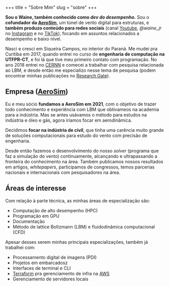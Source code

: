 +++
title = "Sobre Mim"
slug = "sobre"
+++

**Sou o Waine, também conhecido como *dev do desempenho*.**
Sou o **cofundador da [AeroSim](https://aerosim.io/)**, um túnel de vento digital para estruturas, e **também produzo conteúdo para redes sociais** (canal [Youtube](https://www.youtube.com/@waine_jr), *@waine_jr* no [Instagram](https://www.instagram.com/waine_jr/) e no [TikTok](https://www.tiktok.com/@waine_jr)), focando em assuntos relacionados a desempenho e baixo nível.

Nasci e cresci em Siqueira Campos, no interior do Paraná.
Me mudei pra Curitiba em 2017, quando entrei no curso de **engenharia de computação na UTFPR-CT**, e foi lá que tive meu primeiro contato com programação.
No ano 2018 entrei no [CERNN](https://cernn.com.br/) e comecei a trabalhar com pesquisa relacionada ao LBM, e desde então me especializo nesse tema de pesquisa (podem encontrar minhas publicações no [Research Gate](https://www.researchgate.net/profile/Waine-Junior)).

## Empresa ([AeroSim](https://aerosim.io/))

Eu e meu sócio **fundamos a AeroSim em 2021**, com o objetivo de trazer todo conhecimento e experiência com LBM que obtivameos na academia para a indústria.
Mas se antes usávamos o método para estudos na indústria e óleo e gás, agora iríamos focar em aerodinâmica.

Decidimos **focar na indústria de civil**, que tinha uma carência muito grande de soluções computacionais para estudo do vento com precisão de engenharia.

Desde então fazemos o desenvolvimento do nosso *solver* (programa que faz a simulação do vento) continuamente, alcançando e ultrapassando a fronteira do conhecimento na área.
Também publicamos nossos resultados em artigos, *whitepapers*, participamos de congressos, temos parcerias nacionais e internacionais com pesquisadores na área.

## Áreas de interesse

Com relação à parte técnica, as minhas áreas de especialização são:

* Computação de alto desempenho (HPC)
* Programação em GPU
* Documentação
* Método de lattice Boltzmann (LBM) e fluidodinâmica computacional (CFD)

Apesar desses serem minhas principais especializações, também já trabalhei com:

* Processamento digital de imagens (PDI)
* Projetos em embarcadosz
* Interfaces de terminal e CLI
* [Terraform](https://www.terraform.io/) pra gerenciamento de infra na [AWS](https://aws.amazon.com/)
* Gerenciamento de servidores locais
